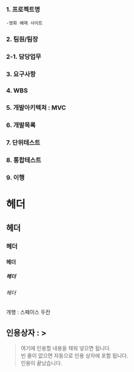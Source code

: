 ### 1. 프로젝트명
    -영화 예매 사이트  

### 2. 팀원/팀장

### 2-1. 담당업무

### 3. 요구사항

### 4. WBS

### 5. 개발아키텍쳐 : MVC

### 6. 개발목록

### 7. 단위테스트

### 8. 통합테스트

### 9. 이행

# 헤더
## 헤더
### 헤더
#### 헤더
##### 헤더
###### 헤더

개행 : 스페이스 두칸

## 인용상자 : >
> 여기에 인용할 내용을 채워 넣으면 됩니다.  
빈 줄이 없으면 자동으로 인용 상자에 포함 됩니다.  
인용이 끝났습니다.
